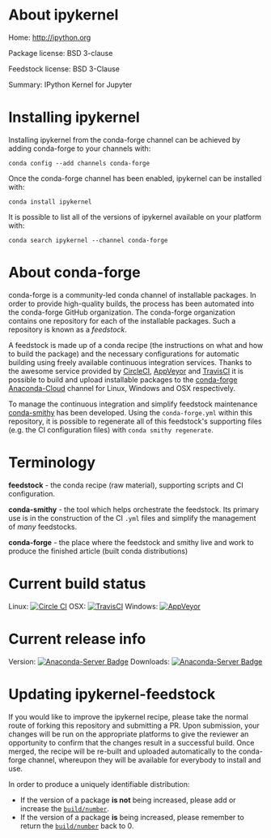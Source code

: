 About ipykernel
===============

Home: http://ipython.org

Package license: BSD 3-clause

Feedstock license: BSD 3-Clause

Summary: IPython Kernel for Jupyter



Installing ipykernel
====================

Installing ipykernel from the conda-forge channel can be achieved by adding conda-forge to your channels with:

```
conda config --add channels conda-forge
```

Once the conda-forge channel has been enabled, ipykernel can be installed with:

```
conda install ipykernel
```

It is possible to list all of the versions of ipykernel available on your platform with:

```
conda search ipykernel --channel conda-forge
```


About conda-forge
=================

conda-forge is a community-led conda channel of installable packages.
In order to provide high-quality builds, the process has been automated into the
conda-forge GitHub organization. The conda-forge organization contains one repository 
for each of the installable packages. Such a repository is known as a *feedstock*.

A feedstock is made up of a conda recipe (the instructions on what and how to build
the package) and the necessary configurations for automatic building using freely
available continuous integration services. Thanks to the awesome service provided by
[CircleCI](https://circleci.com/), [AppVeyor](http://www.appveyor.com/)
and [TravisCI](https://travis-ci.org/) it is possible to build and upload installable
packages to the [conda-forge](https://anaconda.org/conda-forge)
[Anaconda-Cloud](http://docs.anaconda.org/) channel for Linux, Windows and OSX respectively.

To manage the continuous integration and simplify feedstock maintenance
[conda-smithy](http://github.com/conda-forge/conda-smithy) has been developed.
Using the ``conda-forge.yml`` within this repository, it is possible to regenerate all of
this feedstock's supporting files (e.g. the CI configuration files) with ``conda smithy regenerate``.


Terminology
===========

**feedstock** - the conda recipe (raw material), supporting scripts and CI configuration.

**conda-smithy** - the tool which helps orchestrate the feedstock.
                   Its primary use is in the construction of the CI ``.yml`` files
                   and simplify the management of *many* feedstocks.

**conda-forge** - the place where the feedstock and smithy live and work to
                  produce the finished article (built conda distributions)

Current build status
====================

Linux: [![Circle CI](https://circleci.com/gh/conda-forge/ipykernel-feedstock.svg?style=svg)](https://circleci.com/gh/conda-forge/ipykernel-feedstock)
OSX: [![TravisCI](https://travis-ci.org/conda-forge/ipykernel-feedstock.svg?branch=master)](https://travis-ci.org/conda-forge/ipykernel-feedstock) 
Windows: [![AppVeyor](https://ci.appveyor.com/api/projects/status/github/conda-forge/ipykernel-feedstock?svg=True)](https://ci.appveyor.com/project/conda-forge/ipykernel-feedstock/branch/master)

Current release info
====================
Version: [![Anaconda-Server Badge](https://anaconda.org/conda-forge/ipykernel/badges/version.svg)](https://anaconda.org/conda-forge/ipykernel)
Downloads: [![Anaconda-Server Badge](https://anaconda.org/conda-forge/ipykernel/badges/downloads.svg)](https://anaconda.org/conda-forge/ipykernel)


Updating ipykernel-feedstock
============================

If you would like to improve the ipykernel recipe, please take the normal
route of forking this repository and submitting a PR. Upon submission, your changes will
be run on the appropriate platforms to give the reviewer an opportunity to confirm that the
changes result in a successful build. Once merged, the recipe will be re-built and uploaded
automatically to the conda-forge channel, whereupon they will be available for everybody to
install and use.

In order to produce a uniquely identifiable distribution:
 * If the version of a package **is not** being increased, please add or increase
   the [``build/number``](http://conda.pydata.org/docs/building/meta-yaml.html#build-number-and-string). 
 * If the version of a package **is** being increased, please remember to return
   the [``build/number``](http://conda.pydata.org/docs/building/meta-yaml.html#build-number-and-string)
   back to 0.
